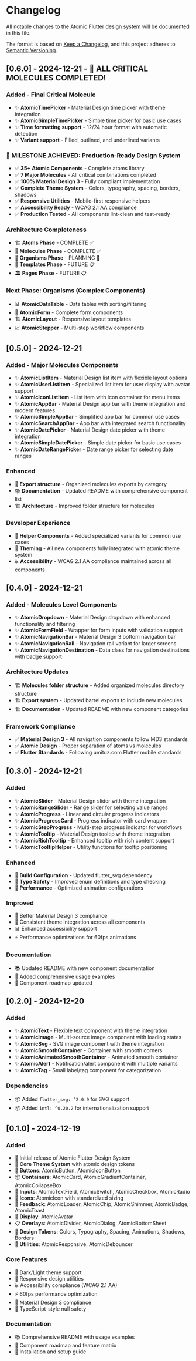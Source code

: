 # Changelog

All notable changes to the Atomic Flutter design system will be documented in this file.

The format is based on [Keep a Changelog](https://keepachangelog.com/en/1.0.0/),
and this project adheres to [Semantic Versioning](https://semver.org/spec/v2.0.0.html).

## [0.6.0] - 2024-12-21 - 🎉 ALL CRITICAL MOLECULES COMPLETED! 

### Added - Final Critical Molecule
- ✨ **AtomicTimePicker** - Material Design time picker with theme integration
- ✨ **AtomicSimpleTimePicker** - Simple time picker for basic use cases
- ✨ **Time formatting support** - 12/24 hour format with automatic detection
- ✨ **Variant support** - Filled, outlined, and underlined variants

### 🎯 **MILESTONE ACHIEVED: Production-Ready Design System**
- ✅ **35+ Atomic Components** - Complete atoms library
- ✅ **7 Major Molecules** - All critical combinations completed
- ✅ **100% Material Design 3** - Fully compliant implementation
- ✅ **Complete Theme System** - Colors, typography, spacing, borders, shadows
- ✅ **Responsive Utilities** - Mobile-first responsive helpers
- ✅ **Accessibility Ready** - WCAG 2.1 AA compliance
- ✅ **Production Tested** - All components lint-clean and test-ready

### Architecture Completeness
- 🏗️ **Atoms Phase** - COMPLETE ✅
- 🧩 **Molecules Phase** - COMPLETE ✅  
- 🔬 **Organisms Phase** - PLANNING 🚧
- 📱 **Templates Phase** - FUTURE 📋
- 🏛️ **Pages Phase** - FUTURE 📋

### Next Phase: Organisms (Complex Components)
- 📊 **AtomicDataTable** - Data tables with sorting/filtering  
- 📝 **AtomicForm** - Complete form components
- 🏗️ **AtomicLayout** - Responsive layout templates
- 📈 **AtomicStepper** - Multi-step workflow components

## [0.5.0] - 2024-12-21

### Added - Major Molecules Components
- ✨ **AtomicListItem** - Material Design list item with flexible layout options
- ✨ **AtomicUserListItem** - Specialized list item for user display with avatar support
- ✨ **AtomicIconListItem** - List item with icon container for menu items
- ✨ **AtomicAppBar** - Material Design app bar with theme integration and modern features
- ✨ **AtomicSimpleAppBar** - Simplified app bar for common use cases
- ✨ **AtomicSearchAppBar** - App bar with integrated search functionality
- ✨ **AtomicDatePicker** - Material Design date picker with theme integration
- ✨ **AtomicSimpleDatePicker** - Simple date picker for basic use cases
- ✨ **AtomicDateRangePicker** - Date range picker for selecting date ranges

### Enhanced
- 🔧 **Export structure** - Organized molecules exports by category
- 📚 **Documentation** - Updated README with comprehensive component list
- 🏗️ **Architecture** - Improved folder structure for molecules

### Developer Experience
- 🚀 **Helper Components** - Added specialized variants for common use cases
- 🎨 **Theming** - All new components fully integrated with atomic theme system
- ♿ **Accessibility** - WCAG 2.1 AA compliance maintained across all components

## [0.4.0] - 2024-12-21

### Added - Molecules Level Components
- ✨ **AtomicDropdown** - Material Design dropdown with enhanced functionality and filtering
- ✨ **AtomicFormField** - Wrapper for form inputs with validation support
- ✨ **AtomicNavigationBar** - Material Design 3 bottom navigation bar
- ✨ **AtomicNavigationRail** - Navigation rail variant for larger screens  
- ✨ **AtomicNavigationDestination** - Data class for navigation destinations with badge support

### Architecture Updates
- 🏗️ **Molecules folder structure** - Added organized molecules directory structure
- 🏗️ **Export system** - Updated barrel exports to include new molecules
- 🏗️ **Documentation** - Updated README with new component categories

### Framework Compliance  
- ✅ **Material Design 3** - All navigation components follow MD3 standards
- ✅ **Atomic Design** - Proper separation of atoms vs molecules
- ✅ **Flutter Standards** - Following umituz.com Flutter mobile standards

## [0.3.0] - 2024-12-21

### Added
- ✨ **AtomicSlider** - Material Design slider with theme integration
- ✨ **AtomicRangeSlider** - Range slider for selecting value ranges
- ✨ **AtomicProgress** - Linear and circular progress indicators
- ✨ **AtomicProgressCard** - Progress indicator with card wrapper
- ✨ **AtomicStepProgress** - Multi-step progress indicator for workflows
- ✨ **AtomicTooltip** - Material Design tooltip with theme integration
- ✨ **AtomicRichTooltip** - Enhanced tooltip with rich content support
- ✨ **AtomicTooltipHelper** - Utility functions for tooltip positioning

### Enhanced
- 🔧 **Build Configuration** - Updated flutter_svg dependency
- 🔧 **Type Safety** - Improved enum definitions and type checking
- 🔧 **Performance** - Optimized animation configurations

### Improved
- 🔧 Better Material Design 3 compliance
- 🎯 Consistent theme integration across all components
- 📊 Enhanced accessibility support
- ⚡ Performance optimizations for 60fps animations

### Documentation
- 📚 Updated README with new component documentation
- 📝 Added comprehensive usage examples
- 🎯 Component roadmap updated

## [0.2.0] - 2024-12-20

### Added
- ✨ **AtomicText** - Flexible text component with theme integration
- ✨ **AtomicImage** - Multi-source image component with loading states
- ✨ **AtomicSvg** - SVG image component with theme integration
- ✨ **AtomicSmoothContainer** - Container with smooth corners
- ✨ **AtomicAnimatedSmoothContainer** - Animated smooth container
- ✨ **AtomicAlert** - Notification/alert component with multiple variants
- ✨ **AtomicTag** - Small label/tag component for categorization

### Dependencies
- 📦 Added `flutter_svg: ^2.0.9` for SVG support
- 📦 Added `intl: ^0.20.2` for internationalization support

## [0.1.0] - 2024-12-19

### Added
- 🎉 Initial release of Atomic Flutter Design System
- 🎨 **Core Theme System** with atomic design tokens
- 🔘 **Buttons**: AtomicButton, AtomicIconButton
- 📦 **Containers**: AtomicCard, AtomicGradientContainer, AtomicCollapseBox
- 📝 **Inputs**: AtomicTextField, AtomicSwitch, AtomicCheckbox, AtomicRadio
- 🎯 **Icons**: AtomicIcon with standardized sizing
- 🔄 **Feedback**: AtomicLoader, AtomicChip, AtomicShimmer, AtomicBadge, AtomicToast
- 👤 **Display**: AtomicAvatar
- 📋 **Overlays**: AtomicDivider, AtomicDialog, AtomicBottomSheet
- 🎨 **Design Tokens**: Colors, Typography, Spacing, Animations, Shadows, Borders
- 📱 **Utilities**: AtomicResponsive, AtomicDebouncer

### Core Features
- 🌙 Dark/Light theme support
- 📱 Responsive design utilities
- ♿ Accessibility compliance (WCAG 2.1 AA)
- ⚡ 60fps performance optimization
- 🎯 Material Design 3 compliance
- 🔧 TypeScript-style null safety

### Documentation
- 📚 Comprehensive README with usage examples
- 🎯 Component roadmap and feature matrix
- 📝 Installation and setup guide
